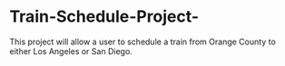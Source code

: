 # Train-Schedule-Project-

This project will allow a user to schedule a train from Orange County to either Los Angeles or San Diego. 
